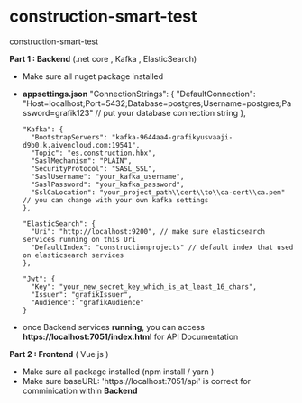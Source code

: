 # construction-smart-test
construction-smart-test

**Part 1 : Backend** (.net core , Kafka , ElasticSearch)

- Make sure all nuget package installed

- **appsettings.json**
    "ConnectionStrings": {
        "DefaultConnection": "Host=localhost;Port=5432;Database=postgres;Username=postgres;Password=grafik123" // put your database connection string
      },
  
      "Kafka": {
        "BootstrapServers": "kafka-9644aa4-grafikyusvaaji-d9b0.k.aivencloud.com:19541",
        "Topic": "es.construction.hbx",
        "SaslMechanism": "PLAIN",
        "SecurityProtocol": "SASL_SSL", 
        "SaslUsername": "your_kafka_username",
        "SaslPassword": "your_kafka_password",
        "SslCaLocation": "your_project_path\\cert\\to\\ca-cert\\ca.pem"  // you can change with your own kafka settings
      },
  
      "ElasticSearch": {
        "Uri": "http://localhost:9200", // make sure elasticsearch services running on this Uri
        "DefaultIndex": "constructionprojects" // default index that used on elasticsearch services
      },
  
      "Jwt": {
        "Key": "your_new_secret_key_which_is_at_least_16_chars",
        "Issuer": "grafikIssuer",
        "Audience": "grafikAudience"
      }
- once Backend services **running**, you can access **https://localhost:7051/index.html** for API Documentation

**Part 2 : Frontend** ( Vue js ) 
- Make sure all package installed (npm install / yarn )
- Make sure 
  baseURL: 'https://localhost:7051/api' is correct for comminication within **Backend**

  
